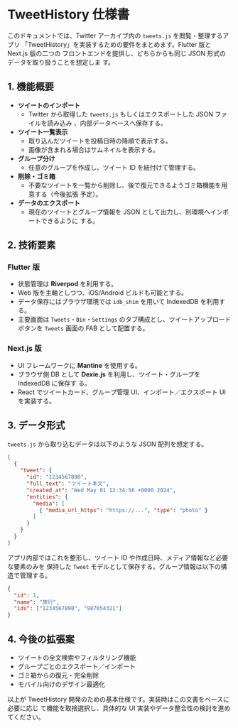 # TweetHistory 仕様書

このドキュメントでは、Twitter アーカイブ内の `tweets.js` を閲覧・整理するアプリ
「TweetHistory」を実装するための要件をまとめます。Flutter 版と Next.js 版の二つの
フロントエンドを提供し、どちらからも同じ JSON 形式のデータを取り扱うことを想定しま
す。

## 1. 機能概要

- **ツイートのインポート**
  - Twitter から取得した `tweets.js` もしくはエクスポートした JSON ファイルを読み込み
    、内部データベースへ保存する。
- **ツイート一覧表示**
  - 取り込んだツイートを投稿日時の降順で表示する。
  - 画像が含まれる場合はサムネイルを表示する。
- **グループ分け**
  - 任意のグループを作成し、ツイート ID を紐付けて管理する。
- **削除・ゴミ箱**
  - 不要なツイートを一覧から削除し、後で復元できるようゴミ箱機能を用意する（今後拡張
    予定）。
- **データのエクスポート**
  - 現在のツイートとグループ情報を JSON として出力し、別環境へインポートできるように
    する。

## 2. 技術要素

### Flutter 版
- 状態管理は **Riverpod** を利用する。
- Web 版を主軸としつつ、iOS/Android ビルドも可能とする。
- データ保存にはブラウザ環境では `idb_shim` を用いて IndexedDB を利用する。
- 主要画面は `Tweets`・`Bin`・`Settings` のタブ構成とし、ツイートアップロードボタンを
  `Tweets` 画面の FAB として配置する。

### Next.js 版
- UI フレームワークに **Mantine** を使用する。
- ブラウザ側 DB として **Dexie.js** を利用し、ツイート・グループを IndexedDB に保存す
  る。
- React でツイートカード、グループ管理 UI、インポート／エクスポート UI を実装する。

## 3. データ形式

`tweets.js` から取り込むデータは以下のような JSON 配列を想定する。

```json
[
  {
    "tweet": {
      "id": "1234567890",
      "full_text": "ツイート本文",
      "created_at": "Wed May 01 12:34:56 +0000 2024",
      "entities": {
        "media": [
          { "media_url_https": "https://...", "type": "photo" }
        ]
      }
    }
  }
]
```

アプリ内部ではこれを整形し、ツイート ID や作成日時、メディア情報など必要な要素のみを
保持した `Tweet` モデルとして保存する。グループ情報は以下の構造で管理する。

```json
{
  "id": 1,
  "name": "旅行",
  "ids": ["1234567890", "987654321"]
}
```

## 4. 今後の拡張案

- ツイートの全文検索やフィルタリング機能
- グループごとのエクスポート／インポート
- ゴミ箱からの復元・完全削除
- モバイル向けのデザイン最適化

以上が TweetHistory 開発のための基本仕様です。実装時はこの文書をベースに必要に応じ
て機能を取捨選択し、具体的な UI 実装やデータ整合性の検討を進めてください。
